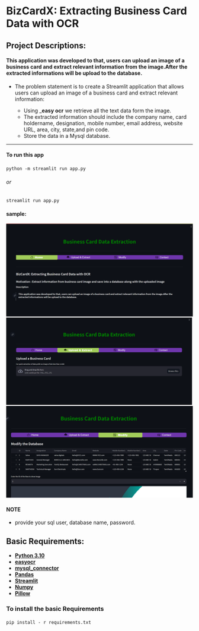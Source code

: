 # BizCardX: Extracting Business Card Data with OCR

## Project Descriptions:

#### This application was developed to that, users can upload an image of a business card and extract relevant information from the image.After the extracted informations will be upload to the database.

- The problem statement is to create a Streamlit application that allows users can upload an image of a business card and extract relevant information:
   
   - Using _**easy ocr** we retrieve all the text data form the image.
   - The extracted information should include the company name, card holdername, designation, mobile number, email address, website URL, area, city, state,and pin code.
   - Store the data in a Mysql database.

---

#### To run this app

`python -m streamlit run app.py`

###### or

`streamlit run app.py`

#### sample:
![main window](https://github.com/AJIN-B/Business-Card-Data-Extraction/blob/main/main.png?raw=true)
![upload](https://github.com/AJIN-B/Business-Card-Data-Extraction/blob/main/up-ext.png?raw=true)
![modify](https://github.com/AJIN-B/Business-Card-Data-Extraction/blob/main/up.png?raw=true)

#### NOTE

- provide your sql user, database name, password.

## Basic Requirements:

- __[Python 3.10](https://docs.python.org/3/)__
- __[easyocr](https://pypi.org/project/easyocr/)__ 
- __[mysql_connector](https://dev.mysql.com/doc/connector-python/en/)__ 
- __[Pandas](https://pandas.pydata.org/docs/)__
- __[Streamlit](https://docs.streamlit.io/)__
- __[Numpy](https://numpy.org/doc/)__ 
- __[Pillow](https://pypi.org/project/Pillow/)__

### To install the basic Requirements

`pip install - r requirements.txt`



